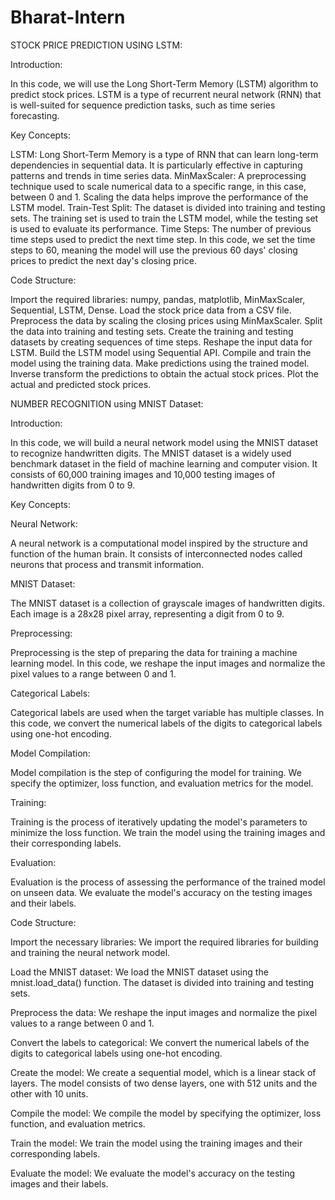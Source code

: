 # Bharat-Intern
STOCK PRICE PREDICTION USING LSTM:

Introduction:

In this code, we will use the Long Short-Term Memory (LSTM) algorithm to predict stock prices. LSTM is a type of recurrent neural network (RNN) that is well-suited for sequence prediction tasks, such as time series forecasting.

Key Concepts:

LSTM: Long Short-Term Memory is a type of RNN that can learn long-term dependencies in sequential data. It is particularly effective in capturing patterns and trends in time series data.
MinMaxScaler: A preprocessing technique used to scale numerical data to a specific range, in this case, between 0 and 1. Scaling the data helps improve the performance of the LSTM model.
Train-Test Split: The dataset is divided into training and testing sets. The training set is used to train the LSTM model, while the testing set is used to evaluate its performance.
Time Steps: The number of previous time steps used to predict the next time step. In this code, we set the time steps to 60, meaning the model will use the previous 60 days' closing prices to predict the next day's closing price.

Code Structure:

Import the required libraries: numpy, pandas, matplotlib, MinMaxScaler, Sequential, LSTM, Dense.
Load the stock price data from a CSV file.
Preprocess the data by scaling the closing prices using MinMaxScaler.
Split the data into training and testing sets.
Create the training and testing datasets by creating sequences of time steps.
Reshape the input data for LSTM.
Build the LSTM model using Sequential API.
Compile and train the model using the training data.
Make predictions using the trained model.
Inverse transform the predictions to obtain the actual stock prices.
Plot the actual and predicted stock prices.




NUMBER RECOGNITION using MNIST Dataset:

Introduction:

In this code, we will build a neural network model using the MNIST dataset to recognize handwritten digits. The MNIST dataset is a widely used benchmark dataset in the field of machine learning and computer vision. It consists of 60,000 training images and 10,000 testing images of handwritten digits from 0 to 9.

Key Concepts:

Neural Network:

  A neural network is a computational model inspired by the structure and function of the human brain. It consists of interconnected nodes called neurons that process and transmit information.

MNIST Dataset: 

The MNIST dataset is a collection of grayscale images of handwritten digits. Each image is a 28x28 pixel array, representing a digit from 0 to 9.

Preprocessing:

Preprocessing is the step of preparing the data for training a machine learning model. In this code, we reshape the input images and normalize the pixel values to a range between 0 and 1.

Categorical Labels:

Categorical labels are used when the target variable has multiple classes. In this code, we convert the numerical labels of the digits to categorical labels using one-hot encoding.

Model Compilation:

Model compilation is the step of configuring the model for training. We specify the optimizer, loss function, and evaluation metrics for the model.

Training: 

Training is the process of iteratively updating the model's parameters to minimize the loss function. We train the model using the training images and their corresponding labels.

Evaluation:

Evaluation is the process of assessing the performance of the trained model on unseen data. We evaluate the model's accuracy on the testing images and their labels.


Code Structure:

Import the necessary libraries: We import the required libraries for building and training the neural network model.

Load the MNIST dataset: We load the MNIST dataset using the mnist.load_data() function. The dataset is divided into training and testing sets.

Preprocess the data: We reshape the input images and normalize the pixel values to a range between 0 and 1.

Convert the labels to categorical: We convert the numerical labels of the digits to categorical labels using one-hot encoding.

Create the model: We create a sequential model, which is a linear stack of layers. The model consists of two dense layers, one with 512 units and the other with 10 units.

Compile the model: We compile the model by specifying the optimizer, loss function, and evaluation metrics.

Train the model: We train the model using the training images and their corresponding labels.

Evaluate the model: We evaluate the model's accuracy on the testing images and their labels.



